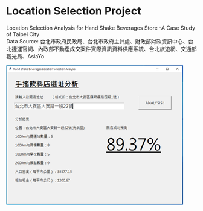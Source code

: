 # Location Selection Project
Location Selection Analysis for Hand Shake Beverages Store -A Case Study of Taipei City  
Data Source: 台北市政府民政局、台北市政府主計處、財政部財政資訊中心、台北捷運官網、內政部不動產成交案件實際資訊資料供應系統、台北旅遊網、交通部觀光局、AsiaYo  
  
![image](https://github.com/Tim-HanSheng-Huang/LocationSelectionProject/blob/main/interface.png)

